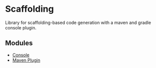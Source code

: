 # Scaffolding

Library for scaffolding-based code generation with a maven and gradle console plugin.

## Modules

- [Console](scaffolding-console/README.md)
- [Maven Plugin](scaffolding-maven/README.md)
